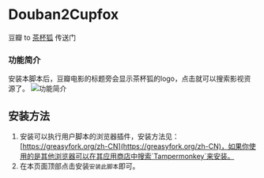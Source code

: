 # Douban2Cupfox
豆瓣 to [茶杯狐](https://www.cupfox.com) 传送门

### 功能简介
安装本脚本后，豆瓣电影的标题旁会显示茶杯狐的logo，点击就可以搜索影视资源了。
![功能简介](https://i.loli.net/2020/04/06/jmBQa6MkOf3Ww2d.jpg)

## 安装方法
1. 安装可以执行用户脚本的浏览器插件，安装方法见：[https://greasyfork.org/zh-CN](https://greasyfork.org/zh-CN)，如果你使用的是其他浏览器可以在其应用商店中搜索`Tampermonkey`来安装。
2. 在本页面顶部点击安装`安装此脚本`即可。
